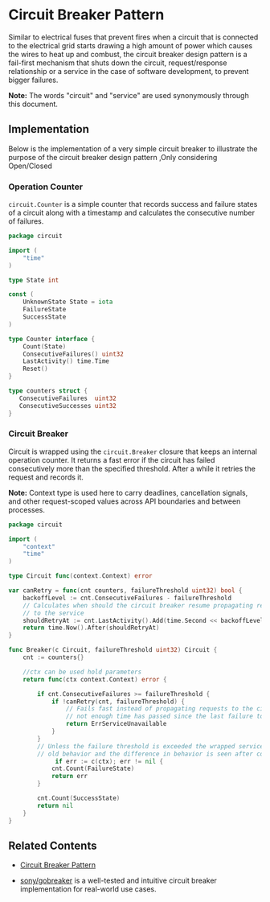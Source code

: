 # Circuit Breaker Pattern

Similar to electrical fuses that prevent fires when a circuit that is connected
to the electrical grid starts drawing a high amount of power which causes the
wires to heat up and combust, the circuit breaker design pattern is a fail-first
mechanism that shuts down the circuit, request/response relationship or a
service in the case of software development, to prevent bigger failures.

**Note:** The words "circuit" and "service" are used synonymously through this
document.

## Implementation

Below is the implementation of a very simple circuit breaker to illustrate the purpose
of the circuit breaker design pattern  ,Only considering Open/Closed 

### Operation Counter

`circuit.Counter` is a simple counter that records success and failure states of
a circuit along with a timestamp and calculates the consecutive number of
failures.

```go
package circuit

import (
    "time"
)

type State int

const (
    UnknownState State = iota
    FailureState
    SuccessState
)

type Counter interface {
    Count(State)
    ConsecutiveFailures() uint32
    LastActivity() time.Time
    Reset()
}

type counters struct {
   ConsecutiveFailures  uint32
   ConsecutiveSuccesses uint32
}

```

### Circuit Breaker

Circuit is wrapped using the `circuit.Breaker` closure that keeps an internal operation counter.
It returns a fast error if the circuit has failed consecutively more than the specified threshold.
After a while it retries the request and records it.

**Note:** Context type is used here to carry deadlines, cancellation signals, and
other request-scoped values across API boundaries and between processes.

```go
package circuit

import (
    "context"
    "time"
)

type Circuit func(context.Context) error

var canRetry = func(cnt counters, failureThreshold uint32) bool {
	backoffLevel := cnt.ConsecutiveFailures - failureThreshold
	// Calculates when should the circuit breaker resume propagating requests
	// to the service
	shouldRetryAt := cnt.LastActivity().Add(time.Second << backoffLevel)
	return time.Now().After(shouldRetryAt)
}

func Breaker(c Circuit, failureThreshold uint32) Circuit {
	cnt := counters{}

	//ctx can be used hold parameters
	return func(ctx context.Context) error {

		if cnt.ConsecutiveFailures >= failureThreshold {
			if !canRetry(cnt, failureThreshold) {
				// Fails fast instead of propagating requests to the circuit since
				// not enough time has passed since the last failure to retry
				return ErrServiceUnavailable
			}
		}
		// Unless the failure threshold is exceeded the wrapped service mimics the
		// old behavior and the difference in behavior is seen after consecutive failures
	         if err := c(ctx); err != nil {
			cnt.Count(FailureState)
			return err
		}

		cnt.Count(SuccessState)
		return nil
	}
}
```

## Related Contents

- [Circuit Breaker Pattern](https://docs.microsoft.com/en-us/previous-versions/msp-n-p/dn589784(v=pandp.10)?redirectedfrom=MSDN)

- [sony/gobreaker](https://github.com/sony/gobreaker) is a well-tested and intuitive circuit breaker implementation for real-world use cases.

